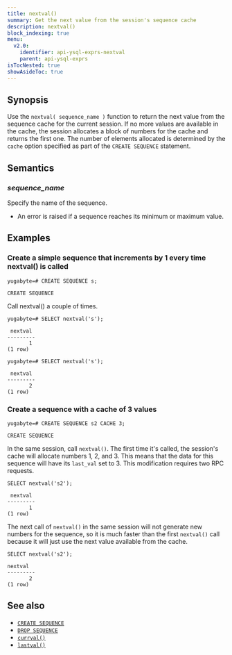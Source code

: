 ```yaml
---
title: nextval()
summary: Get the next value from the session's sequence cache
description: nextval()
block_indexing: true
menu:
  v2.0:
    identifier: api-ysql-exprs-nextval
    parent: api-ysql-exprs
isTocNested: true
showAsideToc: true
---
```


## Synopsis

Use the `nextval( sequence_name )` function to return the next value from the sequence cache for the current session. If no more values are available in the cache, the session allocates a block of numbers for the cache and returns the first one. The number of elements allocated is determined by the `cache` option specified as part of the `CREATE SEQUENCE` statement.

## Semantics

### _sequence_name_

Specify the name of the sequence.

- An error is raised if a sequence reaches its minimum or maximum value.

## Examples

### Create a simple sequence that increments by 1 every time nextval() is called

```postgresql
yugabyte=# CREATE SEQUENCE s;
```

```
CREATE SEQUENCE
```

Call nextval() a couple of times.

```postgresql
yugabyte=# SELECT nextval('s');
```

```
 nextval
---------
       1
(1 row)
```

```postgresql
yugabyte=# SELECT nextval('s');
```

```
 nextval
---------
       2
(1 row)
```

### Create a sequence with a cache of 3 values

```postgresql
yugabyte=# CREATE SEQUENCE s2 CACHE 3;
```

```
CREATE SEQUENCE
```

In the same session, call `nextval()`. The first time it's called, the session's cache will allocate numbers 1, 2, and 3. This means that the data for this sequence will have its `last_val` set to 3. This modification requires two RPC requests.

```postgresql
SELECT nextval('s2');
```

```
 nextval
---------
       1
(1 row)
```

The next call of `nextval()` in the same session will not generate new numbers for the sequence, so it is much faster than the first `nextval()` call because it will just use the next value available from the cache.

```postgresql
SELECT nextval('s2');
```

```
nextval
---------
       2
(1 row)
```

## See also

- [`CREATE SEQUENCE`](../../commands/ddl_create_sequence)
- [`DROP SEQUENCE`](../../commands/ddl_drop_sequence)
- [`currval()`](../func_currval)
- [`lastval()`](../func_lastval)
